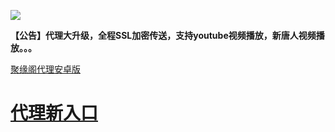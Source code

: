 ![](https://raw.githubusercontent.com/hao369/a/master/j.jpg)

**【公告】代理大升级，全程SSL加密传送，支持youtube视频播放，新唐人视频播放。。。**

 [聚缘阁代理安卓版](https://github.com/hao369/a/raw/master/j8.apk)



#  [代理新入口](https://github.com/ju99/e/wiki/ws)
